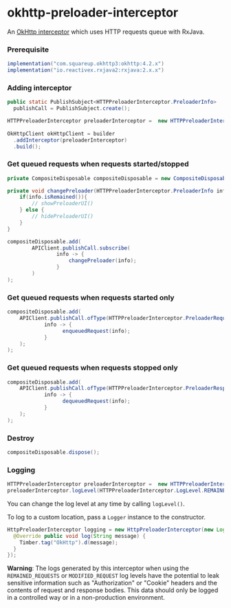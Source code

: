 # okhttp-preloader-interceptor
An [OkHttp interceptor][interceptors] which uses HTTP requests queue with RxJava.

### Prerequisite
```groovy
implementation("com.squareup.okhttp3:okhttp:4.2.x")  
implementation("io.reactivex.rxjava2:rxjava:2.x.x")
```


### Adding interceptor
```java
public static PublishSubject<HTTPPreloaderInterceptor.PreloaderInfo> 
  publishCall = PublishSubject.create();

HTTPPreloaderInterceptor preloaderInterceptor =  new HTTPPreloaderInterceptor(publishCall); 
 
OkHttpClient okHttpClient = builder  
  .addInterceptor(preloaderInterceptor)  
  .build();  
```

### Get queued requests when requests started/stopped
```java
private CompositeDisposable compositeDisposable = new CompositeDisposable();

private void changePreloader(HTTPPreloaderInterceptor.PreloaderInfo info){  
    if(info.isRemained()){  
        // showPreloaderUI()  
    } else {  
        // hidePreloaderUI()
    }  
}

compositeDisposable.add(  
        APIClient.publishCall.subscribe(  
                info -> {  
                    changePreloader(info);  
                }  
        )  
);
```

### Get queued requests when requests started only
```java
compositeDisposable.add(  
	APIClient.publishCall.ofType(HTTPPreloaderInterceptor.PreloaderRequest.class).subscribe(  
	        info -> {  
				  enqueuedRequest(info);
	        }  
	);
);
```

### Get queued requests when requests stopped only
```java
compositeDisposable.add(  
	APIClient.publishCall.ofType(HTTPPreloaderInterceptor.PreloaderResponse.class).subscribe(  
	        info -> {  
				  dequeuedRequest(info);
	        }
	);
);
```

### Destroy
```java
compositeDisposable.dispose();
```


###  Logging
```java
HTTPPreloaderInterceptor preloaderInterceptor =  new HTTPPreloaderInterceptor(publishCallCount);  
preloaderInterceptor.logLevel(HTTPPreloaderInterceptor.LogLevel.REMAINED_REQUESTS_COUNT);  
```

You can change the log level at any time by calling `logLevel()`.

To log to a custom location, pass a `Logger` instance to the constructor.
```java
HttpPreloaderInterceptor logging = new HttpPreloaderInterceptor(new Logger() {
  @Override public void log(String message) {
    Timber.tag("OkHttp").d(message);
  }
});
```

**Warning**: The logs generated by this interceptor when using the `REMAINED_REQUESTS` or `MODIFIED_REQUEST` log levels have the potential to leak sensitive information such as "Authorization" or "Cookie" headers and the contents of request and response bodies. This data should only be logged in a controlled way or in a non-production environment.


[interceptors]: https://square.github.io/okhttp/interceptors/
